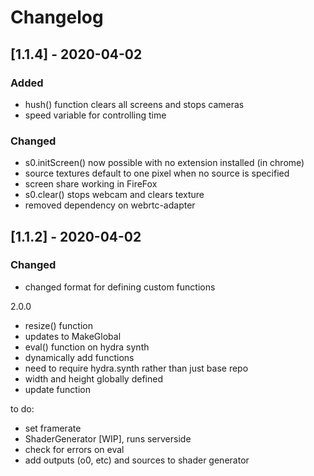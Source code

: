 # Changelog
## [1.1.4] - 2020-04-02

### Added
 - hush() function clears all screens and stops cameras
 - speed variable for controlling time
 
### Changed
 - s0.initScreen() now possible with no extension installed (in chrome)
 - source textures default to one pixel when no source is specified
 - screen share working in FireFox
 - s0.clear() stops webcam and clears texture
 - removed dependency on webrtc-adapter

## [1.1.2] - 2020-04-02
### Changed
 - changed format for defining custom functions

2.0.0

- resize() function
- updates to MakeGlobal
- eval() function on hydra synth
- dynamically add functions
- need to require hydra.synth rather than just base repo
- width and height globally defined
- update function


to do:
- set framerate
- ShaderGenerator [WIP], runs serverside
- check for errors on eval
- add outputs (o0, etc) and sources to shader generator
